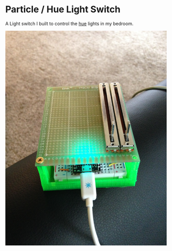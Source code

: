 # Particle / Hue Light Switch

A Light switch I built to control the [hue](http://www2.meethue.com/en-us/)
lights in my bedroom.

<img src="img.jpg">
